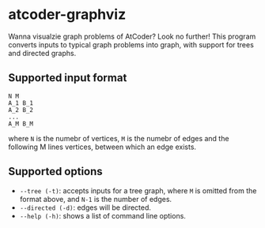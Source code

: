 # atcoder-graphviz

Wanna visualzie graph problems of AtCoder? Look no further!
This program converts inputs to typical graph problems into graph, with support for trees and directed graphs.
## Supported input format
```
N M
A_1 B_1
A_2 B_2
...
A_M B_M
```
where `N` is the numebr of vertices, `M` is the numebr of edges and the following M lines vertices, between which an edge exists.

##  Supported options
- `--tree (-t)`: accepts inputs for a tree graph, where `M` is omitted from the format above, and `N-1` is the number of edges.
- `--directed (-d)`: edges will be directed.
- `--help (-h)`: shows a list of command line options.
